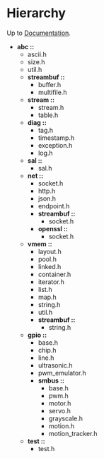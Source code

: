 # Hierarchy

Up to [Documentation](README.md).


- __abc ::__
    - ascii.h
    - size.h
    - util.h
    - __streambuf ::__
        - buffer.h
        - multifile.h
    - __stream ::__
        - stream.h
        - table.h
    - __diag ::__
        - tag.h
        - timestamp.h
        - exception.h
        - log.h
    - __sal ::__
        - sal.h
    - __net ::__
        - socket.h
        - http.h
        - json.h
        - endpoint.h
        - __streambuf ::__
            - socket.h
        - __openssl ::__
            - socket.h
    - __vmem ::__
        - layout.h
        - pool.h
        - linked.h
        - container.h
        - iterator.h
        - list.h
        - map.h
        - string.h
        - util.h
        - __streambuf ::__
            - string.h
    - __gpio ::__
        - base.h
        - chip.h
        - line.h
        - ultrasonic.h
        - pwm_emulator.h
        - __smbus ::__
            - base.h
            - pwm.h
            - motor.h
            - servo.h
            - grayscale.h
            - motion.h
            - motion_tracker.h
    - __test ::__
        - test.h
